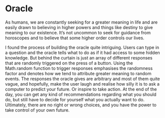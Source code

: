 # Oracle

As humans, we are constantly seeking for a greater meaning in life and are easily drawn to
believing in higher powers and things like destiny to give meaning to our existence. It’s not
uncommon to seek for guidance from horoscopes and to believe that some higher order
controls our lives. 

I found the process of building the oracle quite intriguing. 
Users can type in a question and the oracle tells what to do as if it had access to some hidden knowledge. 
But behind the curtain is just an array of different responses that are randomly triggered on the press of a button. 
Using the Math.random function to trigger responses emphasises the randomness factor and denotes
how we tend to attribute greater meaning to random events. The responses
the oracle gives are arbitrary and most of them quite vague, and hopefully, make the user laugh
and realise how silly it is to ask a computer to predict your future. Or inspire to take action. 
At the end of the day, you can get any kind of recommendations regarding what you should do, but
still have to decide for yourself what you actually want to do. Ultimately, there are no right or wrong choices, 
and you have the power to take control of your own future. 
